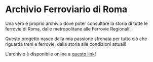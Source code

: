 # Archivio Ferroviario di Roma
Una vero e proprio archivio dove poter consultare la storia di tutte le ferrovie di Roma, dalle metropolitane alle Ferrovie Regionali!

Questo progetto nasce dalla mia passione sfrenata per tutto ciò che riguarda treni e ferrovie, dalla storia alle condizioni attuali!

L'archivio è disponibile online a [questo link](https://random-coder404.github.io/Archivio-Ferroviario-Roma/)!
